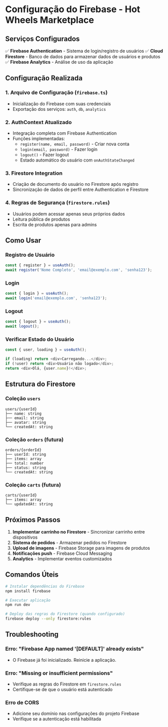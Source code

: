 # Configuração do Firebase - Hot Wheels Marketplace

## Serviços Configurados

✅ **Firebase Authentication** - Sistema de login/registro de usuários
✅ **Cloud Firestore** - Banco de dados para armazenar dados de usuários e produtos
✅ **Firebase Analytics** - Análise de uso da aplicação

## Configuração Realizada

### 1. Arquivo de Configuração (`firebase.ts`)
- Inicialização do Firebase com suas credenciais
- Exportação dos serviços: `auth`, `db`, `analytics`

### 2. AuthContext Atualizado
- Integração completa com Firebase Authentication
- Funções implementadas:
  - `register(name, email, password)` - Criar nova conta
  - `login(email, password)` - Fazer login
  - `logout()` - Fazer logout
  - Estado automático do usuário com `onAuthStateChanged`

### 3. Firestore Integration
- Criação de documento do usuário no Firestore após registro
- Sincronização de dados de perfil entre Authentication e Firestore

### 4. Regras de Segurança (`firestore.rules`)
- Usuários podem acessar apenas seus próprios dados
- Leitura pública de produtos
- Escrita de produtos apenas para admins

## Como Usar

### Registro de Usuário
```typescript
const { register } = useAuth();
await register('Nome Completo', 'email@exemplo.com', 'senha123');
```

### Login
```typescript
const { login } = useAuth();
await login('email@exemplo.com', 'senha123');
```

### Logout
```typescript
const { logout } = useAuth();
await logout();
```

### Verificar Estado do Usuário
```typescript
const { user, loading } = useAuth();

if (loading) return <div>Carregando...</div>;
if (!user) return <div>Usuário não logado</div>;
return <div>Olá, {user.name}!</div>;
```

## Estrutura do Firestore

### Coleção `users`
```
users/{userId}
├── name: string
├── email: string
├── avatar: string
└── createdAt: string
```

### Coleção `orders` (futura)
```
orders/{orderId}
├── userId: string
├── items: array
├── total: number
├── status: string
└── createdAt: string
```

### Coleção `carts` (futura)
```
carts/{userId}
├── items: array
└── updatedAt: string
```

## Próximos Passos

1. **Implementar carrinho no Firestore** - Sincronizar carrinho entre dispositivos
2. **Sistema de pedidos** - Armazenar pedidos no Firestore
3. **Upload de imagens** - Firebase Storage para imagens de produtos
4. **Notificações push** - Firebase Cloud Messaging
5. **Analytics** - Implementar eventos customizados

## Comandos Úteis

```bash
# Instalar dependências do Firebase
npm install firebase

# Executar aplicação
npm run dev

# Deploy das regras do Firestore (quando configurado)
firebase deploy --only firestore:rules
```

## Troubleshooting

### Erro: "Firebase App named '[DEFAULT]' already exists"
- O Firebase já foi inicializado. Reinicie a aplicação.

### Erro: "Missing or insufficient permissions"
- Verifique as regras do Firestore em `firestore.rules`
- Certifique-se de que o usuário está autenticado

### Erro de CORS
- Adicione seu domínio nas configurações do projeto Firebase
- Verifique se a autenticação está habilitada 